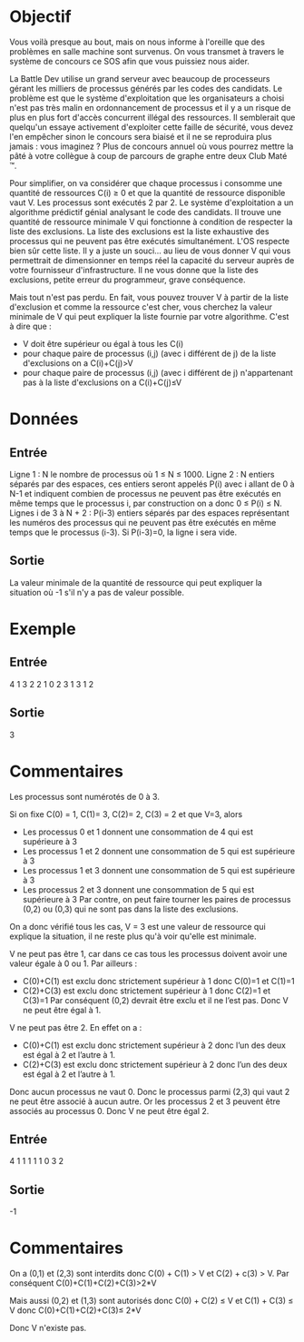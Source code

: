 # Objectif

Vous voilà presque au bout, mais on nous informe à l'oreille que des problèmes en salle machine sont survenus. On vous transmet à travers le système de concours ce SOS afin que vous puissiez nous aider.

La Battle Dev utilise un grand serveur avec beaucoup de processeurs gérant les milliers de processus générés par les codes des candidats. Le problème est que le système d'exploitation que les organisateurs a choisi n'est pas très malin en ordonnancement de processus et il y a un risque de plus en plus fort d'accès concurrent illégal des ressources. Il semblerait que quelqu'un essaye activement d'exploiter cette faille de sécurité, vous devez l'en empêcher sinon le concours sera biaisé et il ne se reproduira plus jamais : vous imaginez ? Plus de concours annuel où vous pourrez mettre la pâté à votre collègue à coup de parcours de graphe entre deux Club Maté ™.

Pour simplifier, on va considérer que chaque processus i consomme une quantité de ressources C(i) ≥ 0 et que la quantité de ressource disponible vaut V. Les processus sont exécutés 2 par 2. Le système d'exploitation a un algorithme prédictif génial analysant le code des candidats. Il trouve une quantité de ressource minimale V qui fonctionne à condition de respecter la liste des exclusions. La liste des exclusions est la liste exhaustive des processus qui ne peuvent pas être exécutés simultanément. L'OS respecte bien sûr cette liste. Il y a juste un souci... au lieu de vous donner V qui vous permettrait de dimensionner en temps réel la capacité du serveur auprès de votre fournisseur d'infrastructure. Il ne vous donne que la liste des exclusions, petite erreur du programmeur, grave conséquence.

Mais tout n'est pas perdu. En fait, vous pouvez trouver V à partir de la liste d'exclusion et comme la ressource c'est cher, vous cherchez la valeur minimale de V qui peut expliquer la liste fournie par votre algorithme. C'est à dire que :
- V doit être supérieur ou égal à tous les C(i)
- pour chaque paire de processus (i,j) (avec i différent de j) de la liste d'exclusions on a C(i)+C(j)>V
- pour chaque paire de processus (i,j) (avec i différent de j) n'appartenant pas à la liste d'exclusions on a C(i)+C(j)≤V


# Données

## Entrée

Ligne 1 : N le nombre de processus où 1 ≤ N ≤ 1000.
Ligne 2 : N entiers séparés par des espaces, ces entiers seront appelés P(i) avec i allant de 0 à N-1 et indiquent combien de processus ne peuvent pas être exécutés en même temps que le processus i, par construction on a donc 0 ≤ P(i) ≤ N.
Lignes i de 3 à N + 2 : P(i-3) entiers séparés par des espaces représentant les numéros des processus qui ne peuvent pas être exécutés en même temps que le processus (i-3). Si P(i-3)=0, la ligne i sera vide.

## Sortie

La valeur minimale de la quantité de ressource qui peut expliquer la situation où -1 s'il n'y a pas de valeur possible.

# Exemple

## Entrée

4
1 3 2 2
1
0 2 3
1 3
1 2

## Sortie

3

# Commentaires

Les processus sont numérotés de 0 à 3.

Si on fixe C(0) = 1, C(1)= 3, C(2)= 2, C(3) = 2 et que V=3, alors
- Les processus 0 et 1 donnent une consommation de 4 qui est supérieure à 3
- Les processus 1 et 2 donnent une consommation de 5 qui est supérieure à 3
- Les processus 1 et 3 donnent une consommation de 5 qui est supérieure à 3
- Les processus 2 et 3 donnent une consommation de 5 qui est supérieure à 3
Par contre, on peut faire tourner les paires de processus (0,2) ou (0,3) qui ne sont pas dans la liste des exclusions.

On a donc vérifié tous les cas, V = 3 est une valeur de ressource qui explique la situation, il ne reste plus qu'à voir qu'elle est minimale.

V ne peut pas être 1, car dans ce cas tous les processus doivent avoir une valeur égale à 0 ou 1. Par ailleurs :
- C(0)+C(1) est exclu donc strictement supérieur à 1 donc C(0)=1 et C(1)=1
- C(2)+C(3) est exclu donc strictement supérieur à 1 donc C(2)=1 et C(3)=1
Par conséquent (0,2) devrait être exclu et il ne l’est pas.
Donc V ne peut être égal à 1.

V ne peut pas être 2. En effet on a :

- C(0)+C(1) est exclu donc strictement supérieur à 2 donc l’un des deux est égal à 2 et l’autre à 1.
- C(2)+C(3) est exclu donc strictement supérieur à 2 donc l’un des deux est égal à 2 et l’autre à 1.

Donc aucun processus ne vaut 0.
Donc le processus parmi (2,3) qui vaut 2 ne peut être associé à aucun autre.
Or les processus 2 et 3 peuvent être associés au processus 0.
Donc V ne peut être égal 2.



## Entrée

4
1 1 1 1
1
0
3
2

## Sortie

-1

# Commentaires

On a (0,1) et (2,3) sont interdits donc C(0) + C(1) > V et C(2) + c(3) > V. Par conséquent C(0)+C(1)+C(2)+C(3)>2*V

Mais aussi (0,2) et (1,3) sont autorisés donc C(0) + C(2) ≤ V et C(1) + C(3) ≤ V donc C(0)+C(1)+C(2)+C(3)≤ 2*V

Donc V n'existe pas.
